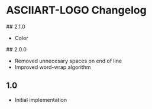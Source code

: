 # ASCIIART-LOGO Changelog

## 2.1.0

* Color

## 2.0.0

* Removed unnecesary spaces on end of line
* Improved word-wrap algorithm

## 1.0

* Initial implementation
